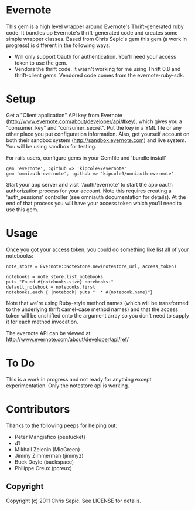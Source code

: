 # Evernote #
This gem is a high level wrapper around Evernote's Thrift-generated ruby code. It bundles up Evernote's thrift-generated code and creates some simple wrapper classes. Based from Chris Sepic's gem this gem (a work in progress) is different in the following ways:

* Will only support Oauth for authentication.  You'll need your access token to use the gem.
* Vendors the thrift code.  It wasn't working for me using Thrift 0.8 and thrift-client gems.  Vendored code comes from the evernote-ruby-sdk.

# Setup #
Get a "Client application" API key from Evernote (http://www.evernote.com/about/developer/api/#key), which gives you a "consumer_key" and "consumer_secret". Put the key in a YML file or any other place you put configuration information.  Also, get yourself account on both their sandbox system (http://sandbox.evernote.com) and live system.  You will be using sandbox for testing.

For rails users, configure gems in your Gemfile and 'bundle install'

	gem 'evernote', :github => 'kipcole9/evernote'
	gem 'omniauth-evernote', :github => 'kipcole9/omniauth-evernote'
	
Start your app server and visit '/auth/evernote' to start the app oauth authorization process for your account.  Note this requires creating a 'auth_sessions' controller (see omniauth documentation for details).  At the end of that process you will have your access token which you'll need to use this gem.

# Usage #

Once you got your access token, you could do something like list all of your notebooks:

    note_store = Evernote::NoteStore.new(notestore_url, access_token)

    notebooks = note_store.list_notebooks
    puts "Found #{notebooks.size} notebooks:"
    default_notebook = notebooks.first
    notebooks.each { |notebook| puts "  * #{notebook.name}"}

Note that we're using Ruby-style method names (which will be transformed to the underlying thrift camel-case method names) and that the access token will be unshifted onto the argument array so you don't need to supply it for each method invocation.

The evernote API can be viewed at http://www.evernote.com/about/developer/api/ref/

# To Do #
This is a work in progress and not ready for anything except experimentation.  Only the notestore api is working.

# Contributors #
Thanks to the following peeps for helping out:

* Peter Mangiafico (peetucket)
* d1
* Mikhail Zelenin (MioGreen)
* Jimmy Zimmerman (jimmyz)
* Buck Doyle (backspace)
* Philippe Creux (pcreux)

## Copyright ##
Copyright (c) 2011 Chris Sepic. See LICENSE for details.
